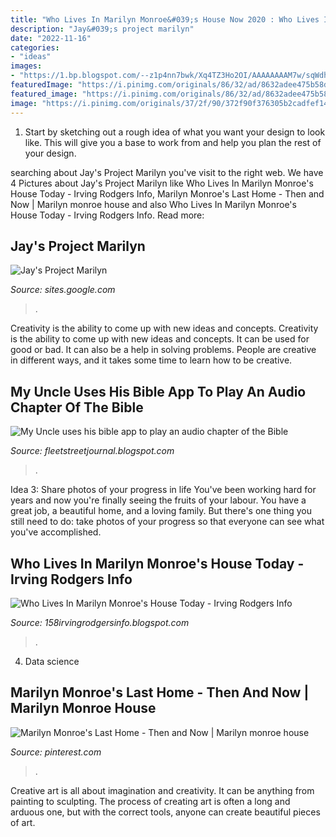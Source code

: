 ```yaml
---
title: "Who Lives In Marilyn Monroe&#039;s House Now 2020 : Who Lives In Marilyn Monroe&#039;s House Today"
description: "Jay&#039;s project marilyn"
date: "2022-11-16"
categories:
- "ideas"
images:
- "https://1.bp.blogspot.com/--z1p4nn7bwk/Xq4TZ3Ho2OI/AAAAAAAAM7w/sqWdhL7vdHw9qM03_ZFkVGSMjL0F8euvACLcBGAsYHQ/s640/multi-coloured-map-pins-A6JH7A.jpg"
featuredImage: "https://i.pinimg.com/originals/86/32/ad/8632adee475b58dc4a04a272162c3875.jpg"
featured_image: "https://i.pinimg.com/originals/86/32/ad/8632adee475b58dc4a04a272162c3875.jpg"
image: "https://i.pinimg.com/originals/37/2f/90/372f90f376305b2cadfef14059e48447.jpg"
---
```



1. Start by sketching out a rough idea of what you want your design to look like. This will give you a base to work from and help you plan the rest of your design.

	

		
searching about Jay&#039;s Project Marilyn you've visit to the right web. We have 4 Pictures about Jay&#039;s Project Marilyn like Who Lives In Marilyn Monroe&#039;s House Today - Irving Rodgers Info, Marilyn Monroe&#039;s Last Home - Then and Now | Marilyn monroe house and also Who Lives In Marilyn Monroe&#039;s House Today - Irving Rodgers Info. Read more:
		
    
## Jay&#039;s Project Marilyn

<img loading=lazy src="https://sites.google.com/site/jaysprojectmarilyn/_/rsrc/1590537182397/reviews/thedeathscene/dead marilyn.jpg" onerror="this.onerror=null;this.src='https://tse2.mm.bing.net/th?id=OIP.z0iinbNd-CrbjitVYc9ugAHaKo&amp;pid=15.1';" alt="Jay&#039;s Project Marilyn">

_Source: sites.google.com_

>. 

	

Creativity is the ability to come up with new ideas and concepts.
Creativity is the ability to come up with new ideas and concepts. It can be used for good or bad. It can also be a help in solving problems. People are creative in different ways, and it takes some time to learn how to be creative.

    
## My Uncle Uses His Bible App To Play An Audio Chapter Of The Bible

<img loading=lazy src="https://1.bp.blogspot.com/--z1p4nn7bwk/Xq4TZ3Ho2OI/AAAAAAAAM7w/sqWdhL7vdHw9qM03_ZFkVGSMjL0F8euvACLcBGAsYHQ/s640/multi-coloured-map-pins-A6JH7A.jpg" onerror="this.onerror=null;this.src='https://tse4.mm.bing.net/th?id=OIP.ibjkAuqreGh6f4S1j0ApJQHaFc&amp;pid=15.1';" alt="My Uncle uses his bible app to play an audio chapter of the Bible">

_Source: fleetstreetjournal.blogspot.com_

>. 

	

Idea 3: Share photos of your progress in life
You've been working hard for years and now you're finally seeing the fruits of your labour. You have a great job, a beautiful home, and a loving family. But there's one thing you still need to do: take photos of your progress so that everyone can see what you've accomplished.

    
## Who Lives In Marilyn Monroe&#039;s House Today - Irving Rodgers Info

<img loading=lazy src="https://i.pinimg.com/originals/86/32/ad/8632adee475b58dc4a04a272162c3875.jpg" onerror="this.onerror=null;this.src='https://tse4.mm.bing.net/th?id=OIP.EMFSjHhTd_EH2YZ6pVqeKQHaHa&amp;pid=15.1';" alt="Who Lives In Marilyn Monroe&#039;s House Today - Irving Rodgers Info">

_Source: 158irvingrodgersinfo.blogspot.com_

>. 

	

4. Data science 

    
## Marilyn Monroe&#039;s Last Home - Then And Now | Marilyn Monroe House

<img loading=lazy src="https://i.pinimg.com/originals/37/2f/90/372f90f376305b2cadfef14059e48447.jpg" onerror="this.onerror=null;this.src='https://tse3.mm.bing.net/th?id=OIP.ol0q5qudsggYC8_yD3La0QHaFj&amp;pid=15.1';" alt="Marilyn Monroe&#039;s Last Home - Then and Now | Marilyn monroe house">

_Source: pinterest.com_

>. 

	

Creative art is all about imagination and creativity. It can be anything from painting to sculpting. The process of creating art is often a long and arduous one, but with the correct tools, anyone can create beautiful pieces of art.

